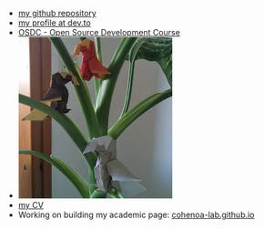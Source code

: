 * [my github repository](https://github.com/cohenoa/)
* [my profile at dev.to](https://dev.to/cohenoa/)
* [OSDC - Open Source Development Course](https://osdc.code-maven.com/)
* ![](logo.png)
* [my CV](/cv)
* Working on building my academic page:  [cohenoa-lab.github.io](https://cohenoa-lab.github.io)
